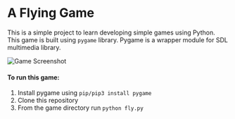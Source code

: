 # A Flying Game

This is a simple project to learn developing simple games using Python. This game is built using `pygame` library.
Pygame is a wrapper module for SDL multimedia library.

![Game Screenshot]("/images/game-screenshot.png")

#### To run this game:

1. Install pygame using `pip/pip3 install pygame`
2. Clone this repository
3. From the game directory run `python fly.py`
